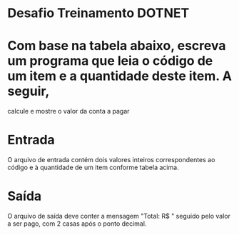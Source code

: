 # Desafio Treinamento DOTNET

# Com base na tabela abaixo, escreva um programa que leia o código de um item e a quantidade deste item. A seguir,
calcule e mostre o valor da conta a pagar


# Entrada
O arquivo de entrada contém dois valores inteiros correspondentes ao código e à quantidade de um item conforme tabela
acima.

# Saída
O arquivo de saída deve conter a mensagem "Total: R$ " seguido pelo valor a ser pago, com 2 casas após o ponto decimal.
